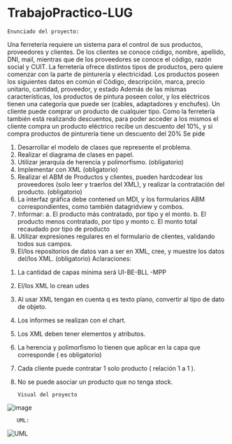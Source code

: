 # TrabajoPractico-LUG

    Enunciado del proyecto:
Una ferretería requiere un sistema para el control de sus productos, proveedores y clientes.
De los clientes se conoce código, nombre, apellido, DNI, mail, mientras que de los proveedores se conoce el 
código, razón social y CUIT.
La ferretería ofrece distintos tipos de productos, pero quiere comenzar con la parte de pinturería y electricidad.
Los productos poseen los siguientes datos en común el Código, descripción, marca, precio unitario, cantidad,
proveedor, y estado 
Además de las mismas características, los productos de pintura poseen color, y los eléctricos tienen una 
categoría que puede ser (cables, adaptadores y enchufes).
Un cliente puede comprar un producto de cualquier tipo.
Como la ferretería también está realizando descuentos, para poder acceder a los mismos el cliente compra un 
producto eléctrico recibe un descuento del 10%, y si compra productos de pinturería tiene un descuento del 
20%
Se pide
1. Desarrollar el modelo de clases que represente el problema.
2. Realizar el diagrama de clases en papel.
3. Utilizar jerarquía de herencia y polimorfismo. (obligatorio)
4. Implementar con XML (obligatorio)
5. Realizar el ABM de Productos y clientes, pueden hardcodear los proveedores (solo leer y traerlos del 
XML), y realizar la contratación del producto. (obligatorio)
6. La interfaz gráfica debe contened un MDI, y los formularios ABM correspondientes, como también 
datagridview y combos.
7. Informar:
a. El producto más contratado, por tipo y el monto.
b. El producto menos contratado, por tipo y monto
c. El monto total recaudado por tipo de producto
8. Utilizar expresiones regulares en el formulario de clientes, validando todos sus campos.
9. El/los repositorios de datos van a ser en XML, cree, y muestre los datos del/los XML. 
(obligatorio)
 Aclaraciones: 
1) La cantidad de capas mínima será UI-BE-BLL -MPP
2) El/los XML lo crean udes 
3) Al usar XML tengan en cuenta q es texto plano, convertir al tipo de dato de objeto. 
4) Los informes se realizan con el chart. 
5) Los XML deben tener elementos y atributos. 
6) La herencia y polimorfismo lo tienen que aplicar en la capa que corresponde ( es obligatorio)
7) Cada cliente puede contratar 1 solo producto ( relación 1 a 1 ).
8) No se puede asociar un producto que no tenga stock.

       Visual del proyecto
![image](https://github.com/LeandroTroncoso98/TrabajoPractico-LUG/assets/105368488/f0119f57-5087-436d-9e8d-33e4e5c31f38)

       UML:
![UML](https://github.com/LeandroTroncoso98/TrabajoPractico-LUG/assets/105368488/3e2a1920-36a9-4494-96c8-d1bbd388119c)

